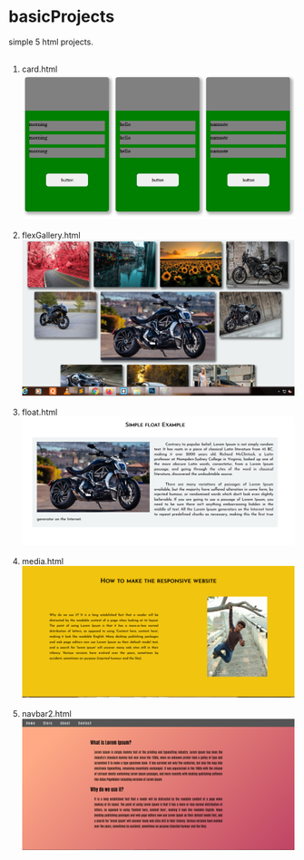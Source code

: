 # basicProjects
simple 5 html projects.<br><br>
1) card.html<br> <img src="fileview/card.png"><br><br>
2) flexGallery.html<br> <img src="fileview/flexGallery.png"><br><br>
3) float.html<br> <img src="fileview/floatImage.png"><br><br>
4) media.html<br> <img src="fileview/mediaQuerry.png"><br><br>
5) navbar2.html<br> <img src="fileview/gradientbg.png"><br><br>
